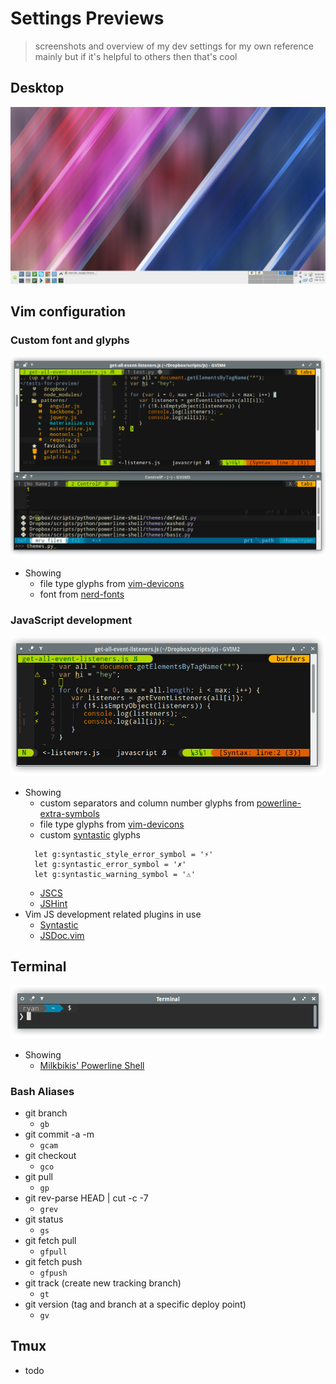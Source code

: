 # Settings Previews

> screenshots and overview of my dev settings for my own reference mainly but if it's helpful to others then that's cool


## Desktop

![img](previews/desktop-1.png)

## Vim configuration

### Custom font and glyphs

![img](previews/custom-glyphs.png)

* Showing
  * file type glyphs from [vim-devicons][vim-devicons]
  * font from [nerd-fonts][nerd-fonts]

### JavaScript development

![img](previews/vim-js-development-1.png)

* Showing
  * custom separators and column number glyphs from [powerline-extra-symbols][powerline-extra-symbols]
  * file type glyphs from [vim-devicons][vim-devicons]
  * custom [syntastic][syntastic] glyphs
  ```vim
    let g:syntastic_style_error_symbol = '⚡'
    let g:syntastic_error_symbol = '✗'
    let g:syntastic_warning_symbol = '⚠'
  ```
  * [JSCS][jscs]
  * [JSHint][jshint]
* Vim JS development related plugins in use
  * [Syntastic][syntastic]
  * [JSDoc.vim][vim-jsdoc]

## Terminal

![img](previews/bash-terminal-1.png)

* Showing
  * [Milkbikis' Powerline Shell][powerline-shell]

### Bash Aliases

* git branch
  * `gb`
* git commit -a -m
  * `gcam`
* git checkout
  * `gco`
* git pull
  * `gp`
* git rev-parse HEAD | cut -c -7
  * `grev`
* git status
  * `gs`
* git fetch pull
  * `gfpull`
* git fetch push
  * `gfpush`
* git track (create new tracking branch)
  * `gt`
* git version (tag and branch at a specific deploy point)
  * `gv`

## Tmux

* todo

[vim-devicons]:https://github.com/ryanoasis/vim-devicons
[powerline-extra-symbols]:https://github.com/ryanoasis/powerline-extra-symbols
[syntastic]:https://github.com/scrooloose/syntastic
[jscs]:https://github.com/jscs-dev/node-jscs
[jshint]:https://github.com/jshint/jshint
[vim-jsdoc]:https://github.com/heavenshell/vim-jsdoc
[powerline-shell]:https://github.com/milkbikis/powerline-shell
[nerd-fonts]:https://github.com/ryanoasis/nerd-fonts
